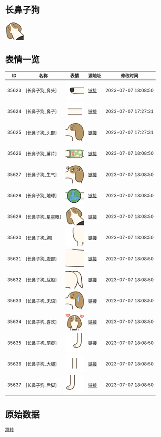# 长鼻子狗

<img src="./cover.png" height="60" alt="cover" />

# 表情一览

|ID|名称|表情|源地址|修改时间|
|----|----|----|----|----|
|35623|[长鼻子狗_鼻头]|<img src="./pic/035623_%5B长鼻子狗_鼻头%5D.png" height="60" alt="鼻头"/>|[链接](https://i0.hdslb.com/bfs/garb/0095729cdb21e0d1b6ac35e626e5511aca5b6e8c.png)|2023-07-07 18:08:50|
|35624|[长鼻子狗_鼻子]|<img src="./pic/035624_%5B长鼻子狗_鼻子%5D.png" height="60" alt="鼻子"/>|[链接](https://i0.hdslb.com/bfs/garb/596b4ff9ddd5476c65a6df9d9a368267c702a13f.png)|2023-07-07 17:27:31|
|35625|[长鼻子狗_头部]|<img src="./pic/035625_%5B长鼻子狗_头部%5D.png" height="60" alt="头部"/>|[链接](https://i0.hdslb.com/bfs/garb/25420c7c6420990350e4c6759a78d652ae215048.png)|2023-07-07 17:27:31|
|35626|[长鼻子狗_薯片]|<img src="./pic/035626_%5B长鼻子狗_薯片%5D.png" height="60" alt="薯片"/>|[链接](https://i0.hdslb.com/bfs/garb/33342ba42128995e097227ebb362829bdc7b0d01.png)|2023-07-07 18:08:50|
|35627|[长鼻子狗_生气]|<img src="./pic/035627_%5B长鼻子狗_生气%5D.png" height="60" alt="生气"/>|[链接](https://i0.hdslb.com/bfs/garb/a0dd682d2585aaa34c2dda767f4b6d3f5c96d65a.png)|2023-07-07 18:08:50|
|35628|[长鼻子狗_地球]|<img src="./pic/035628_%5B长鼻子狗_地球%5D.png" height="60" alt="地球"/>|[链接](https://i0.hdslb.com/bfs/garb/2a9c56e6b2e70c1f09d69366f840aa52298032f8.png)|2023-07-07 18:08:50|
|35629|[长鼻子狗_星星眼]|<img src="./pic/035629_%5B长鼻子狗_星星眼%5D.png" height="60" alt="星星眼"/>|[链接](https://i0.hdslb.com/bfs/garb/2bacbb72dcc5f2df72aef8b8ee2d2ca3a9e3acdf.png)|2023-07-07 18:08:50|
|35630|[长鼻子狗_胸]|<img src="./pic/035630_%5B长鼻子狗_胸%5D.png" height="60" alt="胸"/>|[链接](https://i0.hdslb.com/bfs/garb/924cd00fdd8cdc07eacd8558cfe68984676f1079.png)|2023-07-07 18:08:50|
|35631|[长鼻子狗_腹部]|<img src="./pic/035631_%5B长鼻子狗_腹部%5D.png" height="60" alt="腹部"/>|[链接](https://i0.hdslb.com/bfs/garb/64546ed6f164f0530295117a5f334f5e68181695.png)|2023-07-07 18:08:50|
|35632|[长鼻子狗_屁股]|<img src="./pic/035632_%5B长鼻子狗_屁股%5D.png" height="60" alt="屁股"/>|[链接](https://i0.hdslb.com/bfs/garb/c20e492c1a48cefa75d39f2ffd9f79e0f5b981e2.png)|2023-07-07 18:08:50|
|35633|[长鼻子狗_无语]|<img src="./pic/035633_%5B长鼻子狗_无语%5D.png" height="60" alt="无语"/>|[链接](https://i0.hdslb.com/bfs/garb/a12c5ff0515e74e0a04f056f0094f425a73d9557.png)|2023-07-07 18:08:50|
|35634|[长鼻子狗_喜欢]|<img src="./pic/035634_%5B长鼻子狗_喜欢%5D.png" height="60" alt="喜欢"/>|[链接](https://i0.hdslb.com/bfs/garb/c4ab2c5821f89b5858c8bdd784033877708f04c0.png)|2023-07-07 18:08:50|
|35635|[长鼻子狗_前脚]|<img src="./pic/035635_%5B长鼻子狗_前脚%5D.png" height="60" alt="前脚"/>|[链接](https://i0.hdslb.com/bfs/garb/24926e147251bc80f8756f75f70cc51509f68f0e.png)|2023-07-07 18:08:50|
|35636|[长鼻子狗_大腿]|<img src="./pic/035636_%5B长鼻子狗_大腿%5D.png" height="60" alt="大腿"/>|[链接](https://i0.hdslb.com/bfs/garb/3800494321718c1fc154b7dfbfbbc43986073493.png)|2023-07-07 18:08:50|
|35637|[长鼻子狗_后脚]|<img src="./pic/035637_%5B长鼻子狗_后脚%5D.png" height="60" alt="后脚"/>|[链接](https://i0.hdslb.com/bfs/garb/b51508e648bfce23d887f63c7737f09c61ef6920.png)|2023-07-07 18:08:50|

# 原始数据

[跳转](./raw.json)

